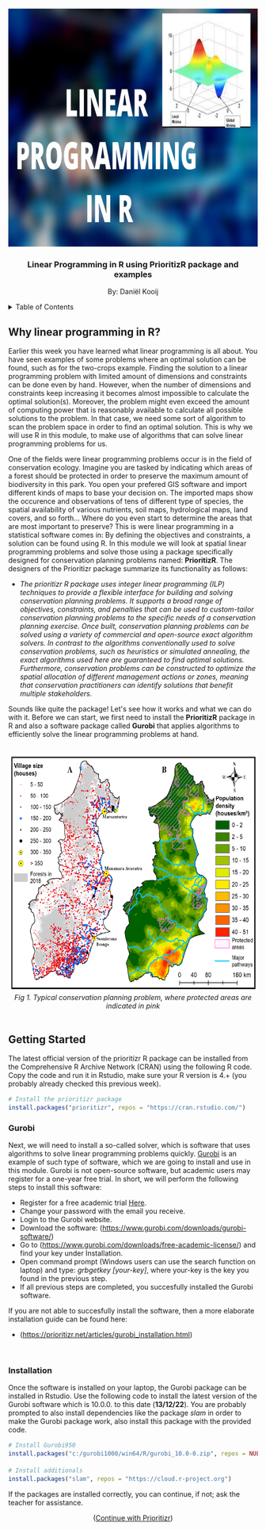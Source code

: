 

<div id="top"></div>


<!-- PROJECT LOGO -->
<br />
<div align="center">
  <a href="https://github.com/CageCode/Linear-Programming-Module-Prioritzr">
    <img src="images/LP_in_R.jpg" alt="Logo" width="600" height="480">
  </a>

  <h3 align="center">Linear Programming in R using PrioritizR package and examples</h3>

  <p align="center">
    By: Daniël Kooij
  </p>
</div>



<!-- TABLE OF CONTENTS -->
<details>
  <summary>Table of Contents</summary>
  <ol>
    <li>
      <a href="#LP in R">Why linear programming in R?</a>
    </li>
    <li>
      <a href="#getting-started">Getting Started</a>
      <ul>
        <li><a href="#Gurobi">Gurobi</a></li>
        <li><a href="#installation">Installation</a></li>
      </ul>
    </li>
  </ol>
</details>



<!-- LP in R -->
## Why linear programming in R?

Earlier this week you have learned what linear programming is all about. You have seen examples of some problems where an optimal solution can be found, such as for the two-crops example. Finding the solution to a linear programming problem with limited amount of dimensions and constraints can be done even by hand. However, when the number of dimensions and constraints keep increasing it becomes almost impossible to calculate the optimal solution(s). Moreover, the problem might even exceed the amount of computing power that is reasonably available to calculate all possible solutions to the problem. In that case, we need some sort of algorithm to scan the problem space in order to find an optimal solution. This is why we will use R in this module, to make use of algorithms that can solve linear programming problems for us. 

One of the fields were linear programming problems occur is in the field of conservation ecology. Imagine you are tasked by indicating which areas of a forest should be protected in order to preserve the maximum amount of biodiversity in this park. You open your prefered GIS software and import different kinds of maps to base your decision on. The imported maps show the occurence and observations of tens of different type of species, the spatial availability of various nutrients, soil maps, hydrological maps, land covers, and so forth... Where do you even start to determine the areas that are most important to preserve?
This is were linear programming in a statistical software comes in: By defining the objectives and constraints, a solution can be found using R. In this module we will look at spatial linear programming problems and solve those using a package specifically designed for conservation planning problems named: **PrioritizR**. The designers of the Prioritizr package summarize its functionality as follows:

* _The prioritizr R package uses integer linear programming (ILP) techniques to provide a flexible interface for building and solving conservation planning problems. It supports a broad range of objectives, constraints, and penalties that can be used to custom-tailor conservation planning problems to the specific needs of a conservation planning exercise. Once built, conservation planning problems can be solved using a variety of commercial and open-source exact algorithm solvers. In contrast to the algorithms conventionally used to solve conservation problems, such as heuristics or simulated annealing, the exact algorithms used here are guaranteed to find optimal solutions. Furthermore, conservation problems can be constructed to optimize the spatial allocation of different management actions or zones, meaning that conservation practitioners can identify solutions that benefit multiple stakeholders._

Sounds like quite the package! Let's see how it works and what we can do with it. Before we can start, we first need to install the **PrioritizR** package in R and also a software package called **Gurobi** that applies algorithms to efficiently solve the linear programming problems at hand.

<br />
<div align="center">
  <img src="images/Protected_areas_Madagascar.PNG" alt="Logo" width="600" height="480">
  <br />
  <em>Fig 1. Typical conservation planning problem, where protected areas are indicated in pink</em>
</div>

<br />


<!-- GETTING STARTED -->
## Getting Started

The latest official version of the prioritizr R package can be installed from the Comprehensive R Archive Network (CRAN) using the following R code. Copy the code and run it in Rstudio, make sure your R version is 4.+ (you probably already checked this previous week).

```R
# Install the prioritizr package
install.packages("prioritizr", repos = "https://cran.rstudio.com/")
```

### Gurobi

Next, we will need to install a so-called solver, which is software that uses algorithms to solve linear programming problems quickly. [Gurobi](https://www.gurobi.com/) is an example of such type of software, which we are going to install and use in this module. Gurobi is not open-source software, but academic users may register for a one-year free trial. In short, we will perform the following steps to install this software:

* Register for a free academic trial [Here](https://pages.gurobi.com/registration).
* Change your password with the email you receive.
* Login to the Gurobi website.
* Download the software: (https://www.gurobi.com/downloads/gurobi-software/)
* Go to (https://www.gurobi.com/downloads/free-academic-license/) and find your key under Installation.
* Open command prompt (Windows users can use the search function on laptop) and type: _grbgetkey [your-key]_, where your-key is the key you found in the previous step.
* If all previous steps are completed, you succesfully installed the Gurobi software.

If you are not able to succesfully install the software, then a more elaborate installation guide can be found here:
* (https://prioritizr.net/articles/gurobi_installation.html)

<br />

### Installation

Once the software is installed on your laptop, the Gurobi package can be installed in Rstudio. Use the following code to install the latest version of the Gurobi software which is 10.0.0. to this date (**13/12/22**). You are probably prompted to also install dependencies like the package _slam_ in order to make the Gurobi package work, also install this package with the provided code.


```R
# Install Gurobi950
install.packages("c:/gurobi1000/win64/R/gurobi_10.0-0.zip", repos = NULL)

# Install additionals
install.packages("slam", repos = "https://cloud.r-project.org")
```

If the packages are installed correctly, you can continue, if not; ask the teacher for assistance. 


<p align="center">(<a href="https://github.com/CageCode/Linear-Programming-Module-Prioritzr/blob/main/PrioritzR_Assignment.md">Continue with Prioritizr</a>)</p>






